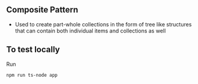 ## Composite Pattern

- Used to create part-whole collections in the form of tree like structures that can contain both individual items and collections as well

## To test locally

Run

```
npm run ts-node app
```
